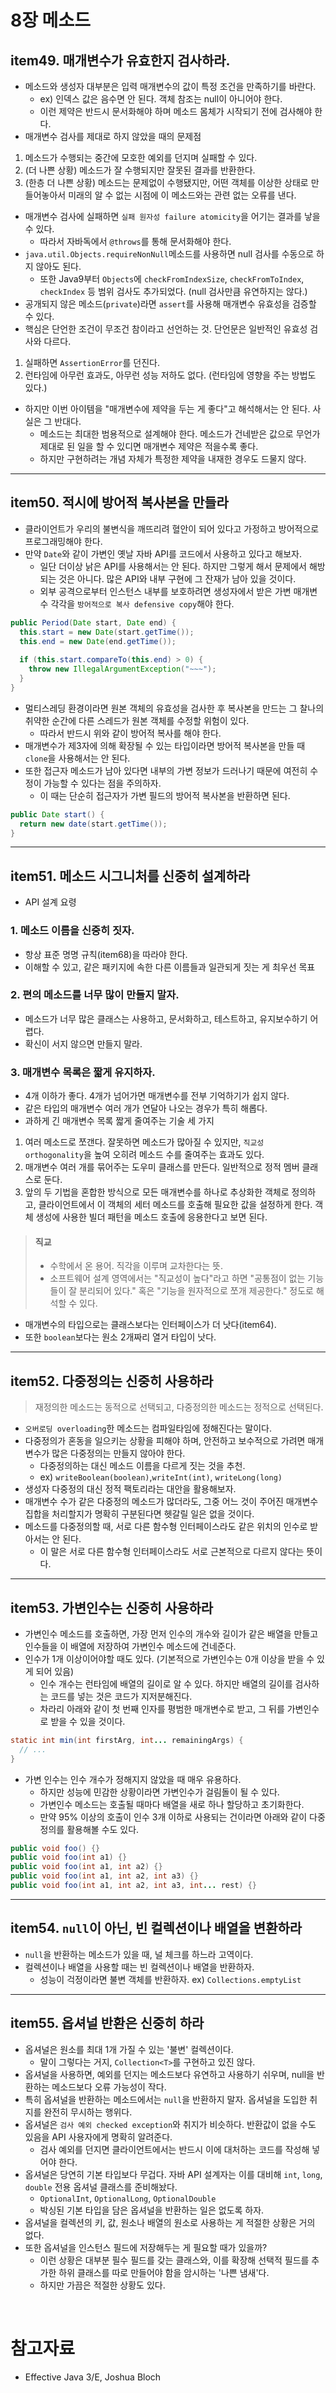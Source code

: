 # 8장 메소드 

## item49. 매개변수가 유효한지 검사하라.

- 메소드와 생성자 대부분은 입력 매개변수의 값이 특정 조건을 만족하기를 바란다.
  - ex) 인덱스 값은 음수면 안 된다. 객체 참조는 null이 아니어야 한다.
  - 이런 제약은 반드시 문서화해야 하며 메소드 몸체가 시작되기 전에 검사해야 한다.
- 매개변수 검사를 제대로 하지 않았을 때의 문제점
1. 메소드가 수행되는 중간에 모호한 예외를 던지며 실패할 수 있다.
2. (더 나쁜 상황) 메소드가 잘 수행되지만 잘못된 결과를 반환한다.
3. (한층 더 나쁜 상황) 메소드는 문제없이 수행됐지만, 어떤 객체를 이상한 상태로 만들어놓아서 미래의 알 수 없는 시점에 이 메소드와는 관련 없는 오류를 낸다.

- 매개변수 검사에 실패하면 `실패 원자성 failure atomicity`을 어기는 결과를 낳을 수 있다.
  - 따라서 자바독에서 `@throws`를 통해 문서화해야 한다.
- `java.util.Objects.requireNonNull`메소드를 사용하면 null 검사를 수동으로 하지 않아도 된다.
  - 또한 Java9부터 `Objects`에 `checkFromIndexSize`, `checkFromToIndex`, `checkIndex` 등 범위 검사도 추가되었다. (null 검사만큼 유연하지는 않다.)
- 공개되지 않은 메소드(`private`)라면 `assert`를 사용해 매개변수 유효성을 검증할 수 있다.
- 핵심은 단언한 조건이 무조건 참이라고 선언하는 것. 단언문은 일반적인 유효성 검사와 다르다.
1. 실패하면 `AssertionError`를 던진다.
2. 런타임에 아무런 효과도, 아무런 성능 저하도 없다. (런타임에 영향을 주는 방법도 있다.)

- 하지만 이번 아이템을 "매개변수에 제약을 두는 게 좋다"고 해석해서는 안 된다. 사실은 그 반대다.
  - 메소드는 최대한 범용적으로 설계해야 한다. 메소드가 건네받은 값으로 무언가 제대로 된 일을 할 수 있디면 매개변수 제약은 적을수록 좋다.
  - 하지만 구현하려는 개념 자체가 특정한 제약을 내재한 경우도 드물지 않다.

---

## item50. 적시에 방어적 복사본을 만들라

- 클라이언트가 우리의 불변식을 깨뜨리려 혈안이 되어 있다고 가정하고 방어적으로 프로그래밍해야 한다.
- 만약 `Date`와 같이 가변인 옛날 자바 API를 코드에서 사용하고 있다고 해보자.
  - 일단 더이상 낡은 API를 사용해서는 안 된다. 하지만 그렇게 해서 문제에서 해방되는 것은 아니다. 많은 API와 내부 구현에 그 잔재가 남아 있을 것이다.
  - 외부 공격으로부터 인스턴스 내부를 보호하려면 생성자에서 받은 가변 매개변수 각각을 `방어적으로 복사 defensive copy`해야 한다.

```java
public Period(Date start, Date end) {
  this.start = new Date(start.getTime());
  this.end = new Date(end.getTime());
  
  if (this.start.compareTo(this.end) > 0) {
    throw new IllegalArgumentException("~~~");
  }
}
```

- 멀티스레딩 환경이라면 원본 객체의 유효성을 검사한 후 복사본을 만드는 그 찰나의 취약한 순간에 다른 스레드가 원본 객체를 수정할 위험이 있다.
  - 따라서 반드시 위와 같이 방어적 복사를 해야 한다.
- 매개변수가 제3자에 의해 확장될 수 있는 타입이라면 방어적 복사본을 만들 때 `clone`을 사용해서는 안 된다.
- 또한 접근자 메소드가 남아 있다면 내부의 가변 정보가 드러나기 때문에 여전히 수정이 가능할 수 있다는 점을 주의하자.
  - 이 때는 단순히 접근자가 가변 필드의 방어적 복사본을 반환하면 된다.

```java
public Date start() {
  return new date(start.getTime());
}
```

---

## item51. 메소드 시그니처를 신중히 설계하라

- API 설계 요령

### 1. 메소드 이름을 신중히 짓자. 

- 항상 표준 명명 규칙(item68)을 따라야 한다.
- 이해할 수 있고, 같은 패키지에 속한 다른 이름들과 일관되게 짓는 게 최우선 목표

### 2. 편의 메소드를 너무 많이 만들지 말자.

- 메소드가 너무 많은 클래스는 사용하고, 문서화하고, 테스트하고, 유지보수하기 어렵다.
- 확신이 서지 않으면 만들지 말라.

### 3. 매개변수 목록은 짧게 유지하자.

- 4개 이하가 좋다. 4개가 넘어가면 매개변수를 전부 기억하기가 쉽지 않다.
- 같은 타입의 매개변수 여러 개가 연달아 나오는 경우가 특히 해롭다.
- 과하게 긴 매개변수 목록 짧게 줄여주는 기술 세 가지

1. 여러 메소드로 쪼갠다. 잘못하면 메소드가 많아질 수 있지만, `직교성 orthogonality`을 높여 오히려 메소드 수를 줄여주는 효과도 있다.
2. 매개변수 여러 개를 묶어주는 도우미 클래스를 만든다. 일반적으로 정적 멤버 클래스로 둔다.
3. 앞의 두 기법을 혼합한 방식으로 모든 매개변수를 하나로 추상화한 객체로 정의하고, 클라이언트에서 이 객체의 세터 메소드를 호출해 필요한 값을 설정하게 한다. 객체 생성에 사용한 빌더 패턴을 메소드 호출에 응용한다고 보면 된다.

> #### 직교
> - 수학에서 온 용어. 직각을 이루며 교차한다는 뜻.
> - 소프트웨어 설계 영역에서는 "직교성이 높다"라고 하면 "공통점이 없는 기능들이 잘 분리되어 있다." 혹은 "기능을 원자적으로 쪼개 제공한다." 정도로 해석할 수 있다.

- 매개변수의 타입으로는 클래스보다는 인터페이스가 더 낫다(item64).
- 또한 `boolean`보다는 원소 2개짜리 열거 타입이 낫다.

---

## item52. 다중정의는 신중히 사용하라

> 재정의한 메소드는 동적으로 선택되고, 다중정의한 메소드는 정적으로 선택된다.

- `오버로딩 overloading`한 메소드는 컴파일타임에 정해진다는 말이다.
- 다중정의가 혼동을 일으키는 상황을 피해야 하며, 안전하고 보수적으로 가려면 매개변수가 많은 다중정의는 만들지 않아야 한다.
  - 다중정의하는 대신 메소드 이름을 다르게 짓는 것을 추천.
  - ex) `writeBoolean(boolean)`,`writeInt(int)`, `writeLong(long)` 
- 생성자 다중정의 대신 정적 팩토리라는 대안을 활용해보자.
- 매개변수 수가 같은 다중정의 메소드가 많더라도, 그중 어느 것이 주어진 매개변수 집합을 처리할지가 명확히 구분된다면 헷갈릴 일은 없을 것이다.
- 메소드를 다중정의할 때, 서로 다른 함수형 인터페이스라도 같은 위치의 인수로 받아서는 안 된다.
  - 이 말은 서로 다른 함수형 인터페이스라도 서로 근본적으로 다르지 않다는 뜻이다.

---

## item53. 가변인수는 신중히 사용하라

- 가변인수 메소드를 호출하면, 가장 먼저 인수의 개수와 길이가 같은 배열을 만들고 인수들을 이 배열에 저장하여 가변인수 메소드에 건네준다.
- 인수가 1개 이상이어야할 때도 있다. (기본적으로 가변인수는 0개 이상을 받을 수 있게 되어 있음)
  - 인수 개수는 런타임에 배열의 길이로 알 수 있다. 하지만 배열의 길이를 검사하는 코드를 넣는 것은 코드가 지저분해진다.
  - 차라리 아래와 같이 첫 번째 인자를 평범한 매개변수로 받고, 그 뒤를 가변인수로 받을 수 있을 것이다.

```java
static int min(int firstArg, int... remainingArgs) {
  // ...
}
```

- 가변 인수는 인수 개수가 정해지지 않았을 때 매우 유용하다.
  - 하지만 성능에 민감한 상황이라면 가변인수가 걸림돌이 될 수 있다.
  - 가변인수 메소드는 호출될 때마다 배열을 새로 하나 할당하고 초기화한다.
  - 만약 95% 이상의 호출이 인수 3개 이하로 사용되는 건이라면 아래와 같이 다중정의를 활용해볼 수도 있다.

```java
public void foo() {}
public void foo(int a1) {}
public void foo(int a1, int a2) {}
public void foo(int a1, int a2, int a3) {}
public void foo(int a1, int a2, int a3, int... rest) {}
```

---

## item54. `null`이 아닌, 빈 컬렉션이나 배열을 변환하라

- `null`을 반환하는 메소드가 있을 때, 널 체크를 하느라 고역이다.
- 컬렉션이나 배열을 사용할 때는 빈 컬렉션이나 배열을 반환하자.
  - 성능이 걱정이라면 불변 객체를 반환하자. ex) `Collections.emptyList`

---

## item55. 옵셔널 반환은 신중히 하라

- 옵셔널은 원소를 최대 1개 가질 수 있는 '불변' 컬렉션이다.
  - 말이 그렇다는 거지, `Collection<T>`를 구현하고 있진 않다.
- 옵셔널을 사용하면, 예외를 던지는 메소드보다 유연하고 사용하기 쉬우며, null을 반환하는 메소드보다 오류 가능성이 작다.
- 특히 옵셔널을 반환하는 메소드에서는 `null`을 반환하지 말자. 옵셔널을 도입한 취지를 완전히 무시하는 행위다.
- 옵셔널은 `검사 예외 checked exception`와 취지가 비슷하다. 반환값이 없을 수도 있음을 API 사용자에게 명확히 알려준다.
  - 검사 예외를 던지면 클라이언트에서는 반드시 이에 대처하는 코드를 작성해 넣어야 한다.
- 옵셔널은 당연히 기본 타입보다 무겁다. 자바 API 설계자는 이를 대비해 `int`, `long`, `double` 전용 옵셔널 클래스를 준비해놨다.
  - `OptionalInt`, `OptionalLong`, `OptionalDouble`
  - 박싱된 기본 타입을 담은 옵셔널을 반환하는 일은 없도록 하자.
- 옵셔널을 컬렉션의 키, 값, 원소나 배열의 원소로 사용하는 게 적절한 상황은 거의 없다.
- 또한 옵셔널을 인스턴스 필드에 저장해두는 게 필요할 때가 있을까? 
  - 이런 상황은 대부분 필수 필드를 갖는 클래스와, 이를 확장해 선택적 필드를 추가한 하위 클래스를 따로 만들어야 함을 암시하는 '나쁜 냄새'다.
  - 하지만 가끔은 적절한 상황도 있다.

<br/>

# 참고자료

- Effective Java 3/E, Joshua Bloch

